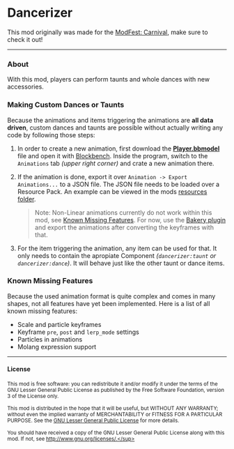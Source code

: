 # Dancerizer

This mod originally was made for the [ModFest: Carnival](https://modfest.net/carnival), make sure to check it out!

***

### About

With this mod, players can perform taunts and whole dances with new accessories.

### Making Custom Dances or Taunts

Because the animations and items triggering the animations are **all data driven**, custom dances and taunts are possible without actually writing any code by following those steps:

1. In order to create a new animation, first download the **[Player.bbmodel](./Player.bbmodel)** file and open it with [Blockbench](https://www.blockbench.net/). Inside the program, switch to the `Animations` tab _(upper right corner)_ and crate a new animation there.

2. If the animation is done, export it over `Animation -> Export Animations...` to a JSON file. The JSON file needs to be loaded over a Resource Pack. An example can be viewed in the mods [resources folder](./src/client/resources).
    > Note: Non-Linear animations currently do not work within this mod, see [Known Missing Features](#known-missing-features). For now, use the [Bakery plugin](https://www.blockbench.net/plugins/bakery) and export the animations after converting the keyframes with that.

3. For the item triggering the animation, any item can be used for that. It only needs to contain the apropiate Component _(`dancerizer:taunt` or `dancerizer:dance`)_. It will behave just like the other taunt or dance items.

### Known Missing Features

Because the used animation format is quite complex and comes in many shapes, not all features have yet been implemented. Here is a list of all known missing features:

- Scale and particle keyframes
- Keyframe `pre`, `post` and `lerp_mode` settings
- Particles in animations
- Molang expression support

***

#### License

<sup>This mod is free software: you can redistribute it and/or modify it under the terms of the GNU Lesser General Public License as published by the Free Software Foundation, version 3 of the License only.</br></br>This mod is distributed in the hope that it will be useful, but WITHOUT ANY WARRANTY; without even the implied warranty of MERCHANTABILITY or FITNESS FOR A PARTICULAR PURPOSE. See the [GNU Lesser General Public License](/COPYING.md) for more details.</br></br>You should have received a copy of the GNU Lesser General Public License along with this mod. If not, see http://www.gnu.org/licenses/.</sup>
